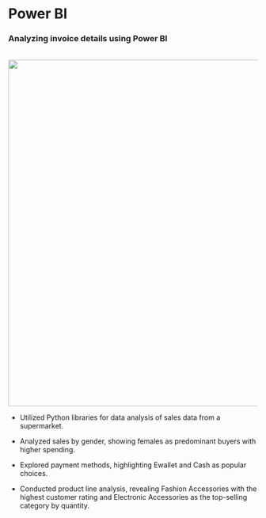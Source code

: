 <h1>Power BI</h1>

<h3>Analyzing invoice details using Power BI</h3>
<br>

  <img src="Assests1/img1.png" width=700 />

* Utilized Python libraries for data analysis of sales data from a supermarket.

* Analyzed sales by gender, showing females as predominant buyers with higher spending.

* Explored payment methods, highlighting Ewallet and Cash as popular choices.

* Conducted product line analysis, revealing Fashion Accessories with the highest customer rating and Electronic Accessories as the top-selling category by quantity.


